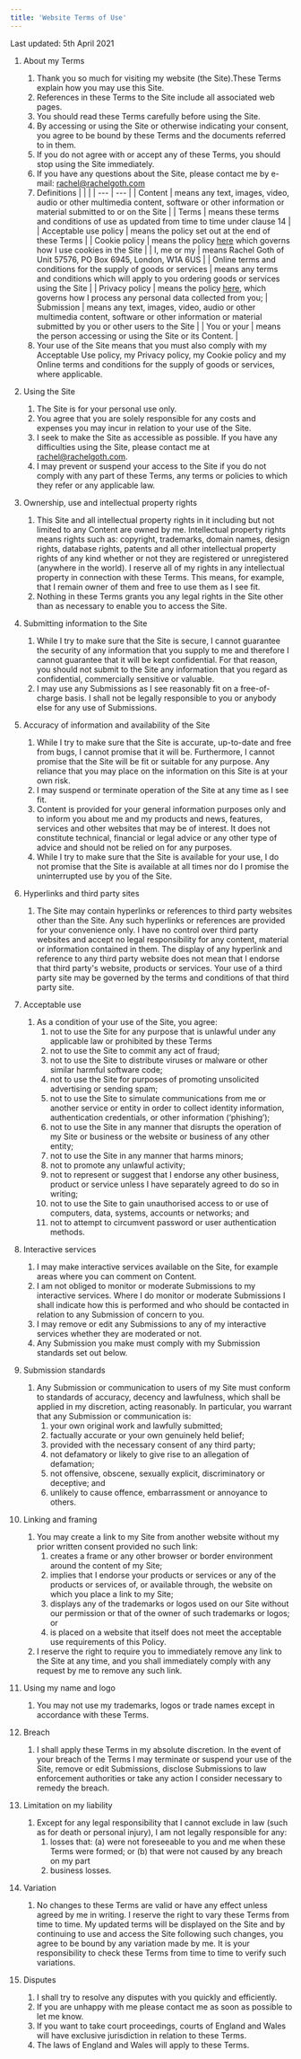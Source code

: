 ```yaml
---
title: 'Website Terms of Use'
---
```


Last updated: 5th April 2021


1. About my Terms
    1. Thank you so much for visiting my website (the Site).These Terms explain how you may use this Site. 
    2. References in these Terms to the Site include all associated web pages. 
    3. You should read these Terms carefully before using the Site. 
    4. By accessing or using the Site or otherwise indicating your consent, you agree to be bound by these Terms and the documents referred to in them. 
    5. If you do not agree with or accept any of these Terms, you should stop using the Site immediately. 
    6. If you have any questions about the Site, please contact me by e-mail: rachel@rachelgoth.com 
    7. Definitions
| | |
| --- | --- |
| Content | means any text, images, video, audio or other multimedia content, software or other information or material submitted to or on the Site |
| Terms | means these terms and conditions of use as updated from time to time under clause 14 |
| Acceptable use policy | means the policy set out at the end of these Terms |
| Cookie policy | means the policy [here](/cookies) which governs how I use cookies in the Site |
| I, me or my | means Rachel Goth of Unit 57576, PO Box 6945, London, W1A 6US |
| Online terms and conditions for the supply of goods or services | means any terms and conditions which will apply to you ordering goods or services using the Site |
| Privacy policy | means the policy [here](/privacy), which governs how I process any personal data collected from you;
| Submission | means any text, images, video, audio or other multimedia content, software or other information or material submitted by you or other users to the Site | 
| You or your | means the person accessing or using the Site or its Content. |
    8. Your use of the Site means that you must also comply with my Acceptable Use policy, my Privacy policy, my Cookie policy and my Online terms and conditions for the supply of goods or services, where applicable.

2. Using the Site
    1. The Site is for your personal use only. 
    2. You agree that you are solely responsible for any costs and expenses you may incur in relation to your use of the Site.
    3. I seek to make the Site as accessible as possible. If you have any difficulties using the Site, please contact me at rachel@rachelgoth.com.
    4. I may prevent or suspend your access to the Site if you do not comply with any part of these Terms, any terms or policies to which they refer or any applicable law.

3. Ownership, use and intellectual property rights
    1. This Site and all intellectual property rights in it including but not limited to any Content are owned by me. Intellectual property rights means rights such as: copyright, trademarks, domain names, design rights, database rights, patents and all other intellectual property rights of any kind whether or not they are registered or unregistered (anywhere in the world). I reserve all of my rights in any intellectual property in connection with these Terms. This means, for example, that I remain owner of them and free to use them as I see fit.
    2. Nothing in these Terms grants you any legal rights in the Site other than as necessary to enable you to access the Site. 

4. Submitting information to the Site
    1. While I try to make sure that the Site is secure, I cannot guarantee the security of any information that you supply to me and therefore I cannot guarantee that it will be kept confidential. For that reason, you should not submit to the Site any information that you regard as confidential, commercially sensitive or valuable. 
    2. I may use any Submissions as I see reasonably fit on a free-of-charge basis.  I shall not be legally responsible to you or anybody else for any use of Submissions.

5. Accuracy of information and availability of the Site
    1. While I try to make sure that the Site is accurate, up-to-date and free from bugs, I cannot promise that it will be. Furthermore, I cannot promise that the Site will be fit or suitable for any purpose. Any reliance that you may place on the information on this Site is at your own risk.
    2. I may suspend or terminate operation of the Site at any time as I see fit.
    3. Content is provided for your general information purposes only and to inform you about me and my products and news, features, services and other websites that may be of interest. It does not constitute technical, financial or legal advice or any other type of advice and should not be relied on for any purposes.
    4. While I try to make sure that the Site is available for your use, I do not promise that the Site is available at all times nor do I promise the uninterrupted use by you of the Site.

6. Hyperlinks and third party sites

    1. The Site may contain hyperlinks or references to third party websites other than the Site. Any such hyperlinks or references are provided for your convenience only. I have no control over third party websites and accept no legal responsibility for any content, material or information contained in them. The display of any hyperlink and reference to any third party website does not mean that I endorse that third party's website, products or services. Your use of a third party site may be governed by the terms and conditions of that third party site.

7. Acceptable use
   1. As a condition of your use of the Site, you agree:
        1. not to use the Site for any purpose that is unlawful under any applicable law or prohibited by these Terms
        2. not to use the Site to commit any act of fraud;
        3. not to use the Site to distribute viruses or malware or other similar harmful software code;
        4. not to use the Site for purposes of promoting unsolicited advertising or sending spam;
        5. not to use the Site to simulate communications from me or another service or entity in order to collect identity information, authentication credentials, or other information (‘phishing’);
        6. not to use the Site in any manner that disrupts the operation of my Site or business or the website or business of any other entity;
        7. not to use the Site in any manner that harms minors;
        8. not to promote any unlawful activity;
        9. not to represent or suggest that I endorse any other business, product or service unless I have separately agreed to do so in writing;
        10. not to use the Site to gain unauthorised access to or use of computers, data, systems, accounts or networks; and
        11. not to attempt to circumvent password or user authentication methods.

8. Interactive services
    1. I may make interactive services available on the Site, for example areas where you can comment on Content.
    2. I am not obliged to monitor or moderate Submissions to my interactive services. Where I do monitor or moderate Submissions I shall indicate how this is performed and who should be contacted in relation to any Submission of concern to you.
    3. I may remove or edit any Submissions to any of my interactive services whether they are moderated or not.
    4. Any Submission you make must comply with my Submission standards set out below.

9. Submission standards
    1. Any Submission or communication to users of my Site must conform to standards of accuracy, decency and lawfulness, which shall be applied in my discretion, acting reasonably. In particular, you warrant that any Submission or communication is:
        1. your own original work and lawfully submitted;
        2. factually accurate or your own genuinely held belief;
        3. provided with the necessary consent of any third party;
        4. not defamatory or likely to give rise to an allegation of defamation;
        5. not offensive, obscene, sexually explicit, discriminatory or deceptive; and
        6. unlikely to cause offence, embarrassment or annoyance to others.

10. Linking and framing
    1. You may create a link to my Site from another website without my prior written consent provided no such link:
        1. creates a frame or any other browser or border environment around the content of my Site;
        2. implies that I endorse your products or services or any of the products or services of, or available through, the website on which you place a link to my Site;
        3. displays any of the trademarks or logos used on our Site without our permission or that of the owner of such trademarks or logos; or
        4. is placed on a website that itself does not meet the acceptable use requirements of this Policy.
    2. I reserve the right to require you to immediately remove any link to the Site at any time, and you shall immediately comply with any request by me to remove any such link.

11. Using my name and logo
    1. You may not use my trademarks, logos or trade names except in accordance with these Terms.

12. Breach
    1. I shall apply these Terms in my absolute discretion. In the event of your breach of the Terms I may terminate or suspend your use of the Site, remove or edit Submissions, disclose Submissions to law enforcement authorities or take any action I consider necessary to remedy the breach.

13. Limitation on my liability
    1. Except for any legal responsibility that I cannot exclude in law (such as for death or personal injury), I am not legally responsible for any:
        1. losses that:
        (a) were not foreseeable to you and me when these Terms were formed; or
        (b) that were not caused by any breach on my part
        2. business losses.

14. Variation

    1. No changes to these Terms are valid or have any effect unless agreed by me in writing. I reserve the right to vary these Terms from time to time. My updated terms will be displayed on the Site and by continuing to use and access the Site following such changes, you agree to be bound by any variation made by me. It is your responsibility to check these Terms from time to time to verify such variations.

15. Disputes
    1. I shall try to resolve any disputes with you quickly and efficiently.
    2. If you are unhappy with me please contact me as soon as possible to let me know.
    3. If you want to take court proceedings, courts of England and Wales will have exclusive jurisdiction in relation to these Terms.
    4. The laws of England and Wales will apply to these Terms.